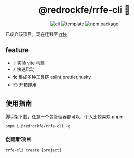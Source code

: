 <p align="center">
    <h1 align="center">@redrockfe/rrfe-cli 🚀</h1>
</p>
<p align="center">
    <img src="https://img.shields.io/badge/cli-redrock-red?labelColor=gray&style=flat" alt="cli" />
    <img src="https://img.shields.io/badge/template-vite-green?labelColor=gray&style=flat" alt="template" />
    <a href="https://www.npmjs.com/package/@redrockfe/rrfe-cli"><img src=https://img.shields.io/npm/v/@redrockfe/rrfe-cli.svg  alt="npm package"></a>
</p>

已废弃该项目，现在迁移至 [rrfe](https://github.com/RedrockTeam/rrfe)

## feature

- 💡 实验 vite 构建
- ⚡️ 快速启动
- 🛠️ 集成多种工具链 eslint,prettier,husky
- 📦 开箱即用

## 使用指南

脚手架下载，任意一个包管理器都可以，个人比较喜欢 pnpm

```shell
pnpm i @redrockfe/rrfe-cli -g
```

### 创建新项目

```shell
rrfe-cli create [project]
```
